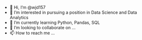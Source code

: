 - 👋 Hi, I’m @wjd157
- 👀 I’m interested in pursuing a position in Data Science and Data Analytics
- 🌱 I’m currently learning Python, Pandas, SQL
- 💞️ I’m looking to collaborate on ...
- 📫 How to reach me ...

<!---
wjd157/wjd157 is a ✨ special ✨ repository because its `README.md` (this file) appears on your GitHub profile.
You can click the Preview link to take a look at your changes.
--->
